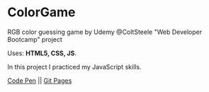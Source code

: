 # ColorGame
RGB color guessing game by Udemy @ColtSteele "Web Developer Bootcamp" project

Uses: **HTML5, CSS, JS**.

In this project I practiced my JavaScript skills.

[Code Pen](https://codepen.io/spline/pen/LYYMQdN) || [Git Pages](https://splinekonstantin.github.io/ColorGame/)
